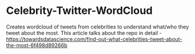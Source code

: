 # Celebrity-Twitter-WordCloud
Creates wordcloud of tweets from celebrities to understand what/who they tweet about the most. This article talks about the repo in detail -
https://towardsdatascience.com/find-out-what-celebrities-tweet-about-the-most-6f498d89266b
